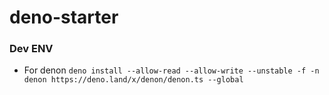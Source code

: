 # deno-starter

### Dev ENV

- For denon
  `deno install --allow-read --allow-write --unstable -f -n denon https://deno.land/x/denon/denon.ts --global`
